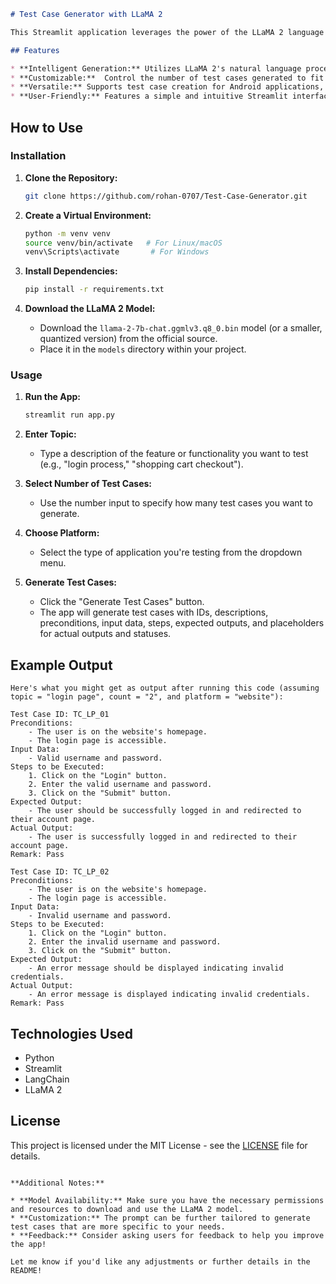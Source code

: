 ```markdown
# Test Case Generator with LLaMA 2

This Streamlit application leverages the power of the LLaMA 2 language model to automate the creation of detailed and comprehensive test cases for various software applications.

## Features

* **Intelligent Generation:** Utilizes LLaMA 2's natural language processing capabilities to generate relevant test cases based on your input.
* **Customizable:**  Control the number of test cases generated to fit your specific needs.
* **Versatile:** Supports test case creation for Android applications, websites, software programs, and web applications.
* **User-Friendly:** Features a simple and intuitive Streamlit interface for inputting the topic and platform of your application.
```

## How to Use

### Installation

1. **Clone the Repository:**
   ```bash
   git clone https://github.com/rohan-0707/Test-Case-Generator.git
   ```

2. **Create a Virtual Environment:**
   ```bash
   python -m venv venv
   source venv/bin/activate   # For Linux/macOS
   venv\Scripts\activate       # For Windows
   ```

3. **Install Dependencies:**
   ```bash
   pip install -r requirements.txt
   ```
   
4. **Download the LLaMA 2 Model:**
   * Download the `llama-2-7b-chat.ggmlv3.q8_0.bin` model (or a smaller, quantized version) from the official source.
   * Place it in the `models` directory within your project.

### Usage

1. **Run the App:**
   ```bash
   streamlit run app.py
   ```

2. **Enter Topic:**
   * Type a description of the feature or functionality you want to test (e.g., "login process," "shopping cart checkout").

3. **Select Number of Test Cases:**
   * Use the number input to specify how many test cases you want to generate.

4. **Choose Platform:**
   * Select the type of application you're testing from the dropdown menu.

5. **Generate Test Cases:**
   * Click the "Generate Test Cases" button.
   * The app will generate test cases with IDs, descriptions, preconditions, input data, steps, expected outputs, and placeholders for actual outputs and statuses.

## Example Output

```
Here's what you might get as output after running this code (assuming topic = "login page", count = "2", and platform = "website"):

Test Case ID: TC_LP_01
Preconditions:
    - The user is on the website's homepage.
    - The login page is accessible.
Input Data:
    - Valid username and password.
Steps to be Executed:
    1. Click on the "Login" button.
    2. Enter the valid username and password.
    3. Click on the "Submit" button.
Expected Output:
    - The user should be successfully logged in and redirected to their account page.
Actual Output:
    - The user is successfully logged in and redirected to their account page.
Remark: Pass

Test Case ID: TC_LP_02
Preconditions:
    - The user is on the website's homepage.
    - The login page is accessible.
Input Data:
    - Invalid username and password.
Steps to be Executed:
    1. Click on the "Login" button.
    2. Enter the invalid username and password.
    3. Click on the "Submit" button.
Expected Output:
    - An error message should be displayed indicating invalid credentials.
Actual Output:
    - An error message is displayed indicating invalid credentials.
Remark: Pass
```

## Technologies Used

* Python
* Streamlit
* LangChain
* LLaMA 2

## License

This project is licensed under the MIT License - see the [LICENSE](LICENSE) file for details.
```

**Additional Notes:**

* **Model Availability:** Make sure you have the necessary permissions and resources to download and use the LLaMA 2 model.
* **Customization:** The prompt can be further tailored to generate test cases that are more specific to your needs.
* **Feedback:** Consider asking users for feedback to help you improve the app!

Let me know if you'd like any adjustments or further details in the README!
